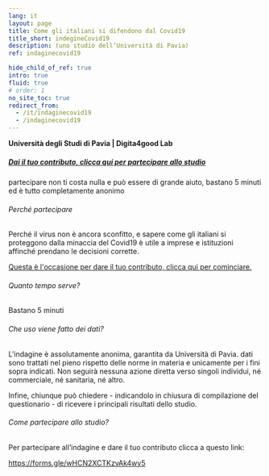 ```yaml
---
lang: it
layout: page
title: Come gli italiani si difendono dal Covid19
title_short: indegineCovid19
description: (uno studio dell’Università di Pavia)
ref: indaginecovid19

hide_child_of_ref: true
intro: true
fluid: true
# order: 1
no_site_toc: true
redirect_from:
  - /it/indaginecovid19
  - /indaginecovid19
---
```


<div class="container indagineCovid19_container">
    <div class="row">
        <div class="col-12 col-lg-10 offset-lg-1">
            <p><b>Università degli Studi di Pavia | Digita4good Lab</b></p>
        </div>
    </div>
    <div class="row indagineCovid19_box">
        <div class="col-12 col-lg-10 offset-lg-1">
            <h5>
                <a href="https://forms.gle/z9wRsDoiVGVFy4L97" target="_blank">Dai il tuo contributo, clicca qui per partecipare allo studio</a>
            </h5>
            <p>partecipare non ti costa nulla e può essere di grande aiuto, bastano 5 minuti ed è tutto completamente anonimo</p>
        </div>
    </div>
    <div class="row indagineCovid19_box-noBorder">
        <div class="col-12 col-lg-10">
            <h6>Perché partecipare</h6>
            <p>Perché il virus non è ancora sconfitto, e sapere come gli italiani si proteggono dalla minaccia del Covid19 è utile a imprese e istituzioni affinché prendano le decisioni corrette.</p>
            <p>
                <a href="https://docs.google.com/forms/d/e/1FAIpQLSdlzlpYy8naGLi970LcYO6Sb6DVjOZetZPiARDBboxZzlpalg/viewform?usp=send_form" target="_blank">Questa è l'occasione per dare il tuo contributo, clicca qui per cominciare.</a>
            </p>
        </div>
    </div>
    <div class="row indagineCovid19_box-noBorder">
        <div class="col-12 col-lg-10">
            <h6>Quanto tempo serve?</h6>
            <p>Bastano 5 minuti</p>
        </div>
    </div>
    <div class="row indagineCovid19_box-noBorder">
        <div class="col-12 col-lg-10">
            <h6>Che uso viene fatto dei dati?</h6>
            <p>L’indagine è assolutamente anonima, garantita da Università di Pavia. dati sono trattati nel pieno rispetto delle norme in materia e unicamente per i fini sopra indicati. Non seguirà nessuna azione diretta verso singoli individui, né commerciale, né sanitaria, né altro.</p>
            <p>Infine, chiunque può chiedere - indicandolo in chiusura di compilazione del questionario - di ricevere i principali risultati dello studio.</p>
        </div>
    </div>
    <div class="row indagineCovid19_box-noBorder">
        <div class="col-12 col-lg-10">
            <h6>Come partecipare allo studio?</h6>
            <p>Per partecipare all’indagine e dare il tuo contributo clicca a questo link:</p>
            <p>
                <a href="https://forms.gle/wHCN2XCTKzvAk4wy5" target="_blank">
                    https://forms.gle/wHCN2XCTKzvAk4wy5
                </a>
            </p>
        </div>
    </div>
</div>



